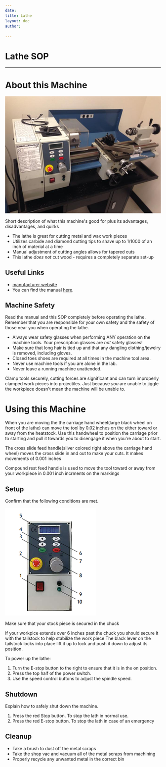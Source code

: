 ```yaml
---
date:
title: Lathe 
layout: doc
author:

---
```

# Lathe SOP
---
# About this Machine
![picture of the machine](img/lathe.jpg)

Short description of what this machine's good for plus its advantages, disadvantages, and quirks
- The lathe is great for cutting metal and wax work pieces
- Utilizes carbide and diamond cutting tips to shave up to 1/1000 of an inch of material at a time
- Manual adjustment of cutting angles allows for tapered cuts 
- This lathe *does not* cut wood - requires a completely separate set-up


## Useful Links
- [manufacturer website](https://littlemachineshop.com/products/product_view.php?ProductID=3540)
- You can find the manual [here](https://littlemachineshop.com/images/gallery/ug/3540%20Bench%20Lathe%20Users%20Guide.pdf).

## Machine Safety
Read the manual and this SOP completely before operating the lathe.
Remember that you are responsible for your own safety and the safety of those near you when operating the lathe.

- Always wear safety glasses when performing ANY operation on the machine tools. Your prescription glasses are *not* safety glasses!
- Make sure that long hair is tied up and that any dangling clothing/jewelry is removed, including gloves. 
- Closed toes shoes are required at all times in the machine tool area. 
- Never use machine tools if you are alone in the lab.
- Never leave a running machine unattended.

Clamp tools securely, cutting forces are significant and can turn improperly clamped work pieces into projectiles.
Just because *you* are unable to jiggle the workpiece doesn't mean the machine will be unable to.

# Using this Machine
When you are moving the the carriage hand wheel(large black wheel on front of the lathe) can move the tool by 0.02 inches on the
either toward or away from the heatstock. Use this handwheel to position the carriage prior to starting and pull it towards you to
disengage it when you're about to start.

The cross slide feed handle(silver colored right above the carriage hand wheel) moves the cross slide in and out to make your cuts.
It makes movements of 0.001 inches 

Compound rest feed handle is used to move the tool toward or away from your workpiece in 0.001 inch incrments on the markings

## Setup
Confirm that the following conditions are met.


![lathe motor controls](img/lathe_motor_control.png)

Make sure that your stock piece is secured in the chuck 

If your workpice extends over 6 inches past the chuck you should secure it with the tailstock to help stabilize the work piece
The black lever on the tailstock locks into place lift it up to lock and push it down to adjust its position.

To power up the lathe:
  1. Turn the E-stop button to the right to ensure that it is in the on position.
  2. Press the top half of the power switch.
  3. Use the speed control buttons to adjust the spindle speed.

## Shutdown
Explain how to safely shut down the machine.
  1. Press the red Stop button. To stop the lath in normal use.
  2. Press the red E-stop button. To stop the lath in case of an emergency
  
## Cleanup
- Take a brush to dust off the metal scraps
- Take the shop vac and vacuum all of the metal scraps from machining
- Properly recycle any unwanted metal in the correct bin
